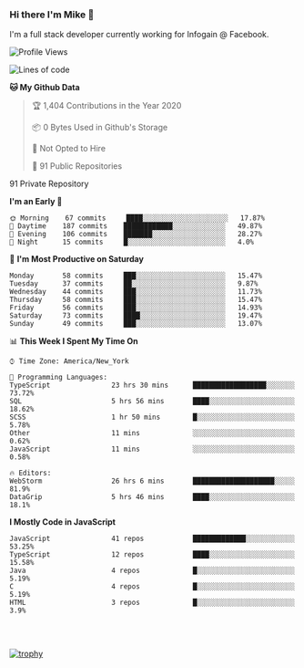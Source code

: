### Hi there I'm Mike 👋
I'm a full stack developer currently working for Infogain @ Facebook.

<!--START_SECTION:waka-->
![Profile Views](http://img.shields.io/badge/Profile%20Views-4-blue)

![Lines of code](https://img.shields.io/badge/From%20Hello%20World%20I%27ve%20Written-1.1%20million%20lines%20of%20code-blue)

**🐱 My Github Data** 

> 🏆 1,404 Contributions in the Year 2020
 > 
> 📦 0 Bytes Used in Github's Storage 
 > 
> 🚫 Not Opted to Hire
 > 
> 📜 91 Public Repositories 
 > 
91 Private Repository 
 > 
**I'm an Early 🐤** 

```text
🌞 Morning    67 commits     ████░░░░░░░░░░░░░░░░░░░░░   17.87% 
🌆 Daytime    187 commits    ████████████░░░░░░░░░░░░░   49.87% 
🌃 Evening    106 commits    ███████░░░░░░░░░░░░░░░░░░   28.27% 
🌙 Night      15 commits     █░░░░░░░░░░░░░░░░░░░░░░░░   4.0%

```
📅 **I'm Most Productive on Saturday** 

```text
Monday       58 commits     ███░░░░░░░░░░░░░░░░░░░░░░   15.47% 
Tuesday      37 commits     ██░░░░░░░░░░░░░░░░░░░░░░░   9.87% 
Wednesday    44 commits     ███░░░░░░░░░░░░░░░░░░░░░░   11.73% 
Thursday     58 commits     ███░░░░░░░░░░░░░░░░░░░░░░   15.47% 
Friday       56 commits     ███░░░░░░░░░░░░░░░░░░░░░░   14.93% 
Saturday     73 commits     ████░░░░░░░░░░░░░░░░░░░░░   19.47% 
Sunday       49 commits     ███░░░░░░░░░░░░░░░░░░░░░░   13.07%

```


📊 **This Week I Spent My Time On** 

```text
⌚︎ Time Zone: America/New_York

💬 Programming Languages: 
TypeScript               23 hrs 30 mins      ██████████████████░░░░░░░   73.72% 
SQL                      5 hrs 56 mins       ████░░░░░░░░░░░░░░░░░░░░░   18.62% 
SCSS                     1 hr 50 mins        █░░░░░░░░░░░░░░░░░░░░░░░░   5.78% 
Other                    11 mins             ░░░░░░░░░░░░░░░░░░░░░░░░░   0.62% 
JavaScript               11 mins             ░░░░░░░░░░░░░░░░░░░░░░░░░   0.58%

🔥 Editors: 
WebStorm                 26 hrs 6 mins       ████████████████████░░░░░   81.9% 
DataGrip                 5 hrs 46 mins       ████░░░░░░░░░░░░░░░░░░░░░   18.1%

```

**I Mostly Code in JavaScript** 

```text
JavaScript               41 repos            █████████████░░░░░░░░░░░░   53.25% 
TypeScript               12 repos            ████░░░░░░░░░░░░░░░░░░░░░   15.58% 
Java                     4 repos             █░░░░░░░░░░░░░░░░░░░░░░░░   5.19% 
C                        4 repos             █░░░░░░░░░░░░░░░░░░░░░░░░   5.19% 
HTML                     3 repos             █░░░░░░░░░░░░░░░░░░░░░░░░   3.9%

```



<!--END_SECTION:waka-->

##### &nbsp;
[![trophy](https://github-profile-trophy.vercel.app/?username=uptonm&theme=dracula)](https://github.com/ryo-ma/github-profile-trophy)
